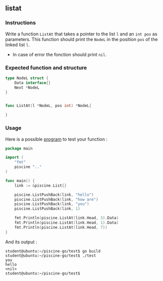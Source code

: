 ## listat

### Instructions

Write a function `ListAt` that takes a pointer to the list `l` and an `int pos` as parameters. This function should print the `NodeL` in the position `pos` of the linked list `l`.

-   In case of error the fonction should print `nil`.

### Expected function and structure

```go
type NodeL struct {
	Data interface{}
	Next *NodeL
}


func ListAt(l *NodeL, pos int) *NodeL{

}
```

### Usage

Here is a possible [program](TODO-LINK) to test your function :

```go
package main

import (
	"fmt"
	piscine ".."
)

func main() {
	link := &piscine.List{}

	piscine.ListPushBack(link, "hello")
	piscine.ListPushBack(link, "how are")
	piscine.ListPushBack(link, "you")
	piscine.ListPushBack(link, 1)

	fmt.Println(piscine.ListAt(link.Head, 3).Data)
	fmt.Println(piscine.ListAt(link.Head, 1).Data)
	fmt.Println(piscine.ListAt(link.Head, 7))
}
```

And its output :

```console
student@ubuntu:~/piscine-go/test$ go build
student@ubuntu:~/piscine-go/test$ ./test
you
hello
<nil>
student@ubuntu:~/piscine-go/test$
```
